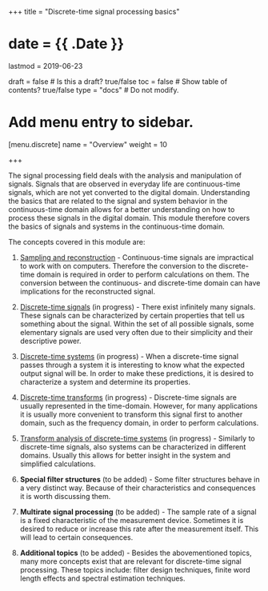 +++
title = "Discrete-time signal processing basics"

# date = {{ .Date }}
lastmod = 2019-06-23

draft = false  # Is this a draft? true/false
toc = false  # Show table of contents? true/false
type = "docs"  # Do not modify.

# Add menu entry to sidebar.
[menu.discrete]
  name = "Overview"
  weight = 10

+++



The signal processing field deals with the analysis and manipulation of signals.
Signals that are observed in everyday life are continuous-time signals, which are not yet converted to the digital domain.
Understanding the basics that are related to the signal and system behavior in the continuous-time domain allows for a better understanding on how to process these signals in the digital domain. This module therefore covers the basics of signals and systems in the continuous-time domain.

The concepts covered in this module are:

1. <a href="../discretesignalprocessing_sampling_main">Sampling and reconstruction</a> - Continuous-time signals are impractical to work with on computers. Therefore the conversion to the discrete-time domain is required in order to perform calculations on them. The conversion between the continuous- and discrete-time domain can have implications for the reconstructed signal.

2. <a href="../discretesignalprocessing_signals_main">Discrete-time signals</a> (in progress) - There exist infinitely many signals. These signals can be characterized by certain properties that tell us something about the signal. Within the set of all possible signals, some elementary signals are used very often due to their simplicity and their descriptive power.

3. <a href="../discretesignalprocessing_systems_main">Discrete-time systems</a> (in progress) - When a discrete-time signal passes through a system it is interesting to know what the expected output signal will be. In order to make these predictions, it is desired to characterize a system and determine its properties.

4. <a href="../discretesignalprocessing_transforms_main">Discrete-time transforms</a> (in progress) - Discrete-time signals are usually represented in the time-domain. However, for many applications it is usually more convenient to transform this signal first to another domain, such as the frequency domain, in order to perform calculations.

5. <a href="../discretesignalprocessing_analysis_main">Transform analysis of discrete-time systems</a> (in progress) - Similarly to discrete-time signals, also systems can be characterized in different domains. Usually this allows for better insight in the system and simplified calculations.

6. **Special filter structures** (to be added) - Some filter structures behave in a very distinct way. Because of their characteristics and consequences it is worth discussing them.

7. **Multirate signal processing** (to be added) - The sample rate of a signal is a fixed characteristic of the measurement device. Sometimes it is desired to reduce or increase this rate after the measurement itself. This will lead to certain consequences.

8. **Additional topics** (to be added) - Besides the abovementioned topics, many more concepts exist that are relevant for discrete-time signal processing. These topics include: filter design techniques, finite word length effects and spectral estimation techniques.
